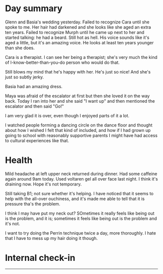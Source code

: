 # Day summary
Glenn and Basia's wedding yesterday. Failed to recognize Cara until she spoke to me. Her hair had darkened and she looks like she aged an extra ten years. Failed to recognize Murph until he came up next to her and started talking: he had a beard. Still hot as hell. His voice sounds like it's aged a little, but it's an amazing voice. He looks at least ten years younger than she does. 

Cara is a therapist. I can see her being a therapist; she's very much the kind of I-know-better-than-you-do person who would do that. 

Still blows my mind that he's happy with her. He's just so nice! And she's just so subtly jerky. 

Basia had an amazing dress. 

Maya was afraid of the escalator at first but then she loved it on the way back. Today I ran into her and she said "I want up" and then mentioned the escalator and then said "Go!"

I am very glad it is over, even though I enjoyed parts of it a lot. 

I watched people forming a dancing circle on the dance floor and thought about how I wished I felt that kind of included, and how if I had grown up going to school with reasonably supportive parents I might have had access to cultural experiences like that. 

# Health
Mild headache at left upper neck returned during dinner. Had some caffeine again around 9am today. Used voltaren gel all over face last night. I think it's draining now. Hope it's not temporary. 

Still taking B1; not sure whether it's helping. I have noticed that it seems to help with the all-over ouchiness, and it's made me able to tell that it is pressure tha's the problem. 

I think I may have put my neck out? SOmetimes it really feels like being out is the problem, and it is; sometimes it feels like being out is the problem and it's not. 

I want to try doing the Perrin technique twice a day, more thoroughly. I hate that I have to mess up my hair doing it though. 


# Internal check-in




------
